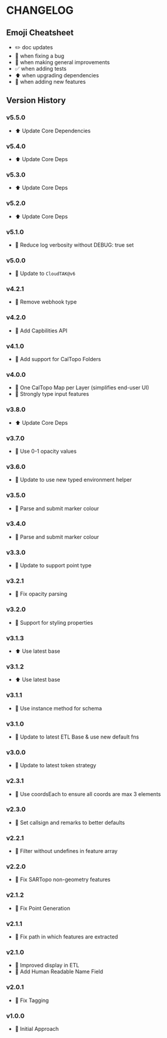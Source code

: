 # CHANGELOG

## Emoji Cheatsheet
- :pencil2: doc updates
- :bug: when fixing a bug
- :rocket: when making general improvements
- :white_check_mark: when adding tests
- :arrow_up: when upgrading dependencies
- :tada: when adding new features

## Version History

### v5.5.0

- :arrow_up: Update Core Dependencies

### v5.4.0

- :arrow_up: Update Core Deps

### v5.3.0

- :arrow_up: Update Core Deps

### v5.2.0

- :arrow_up: Update Core Deps

### v5.1.0

- :rocket: Reduce log verbosity without DEBUG: true set

### v5.0.0

- :tada: Update to `CloudTAK@v6`

### v4.2.1

- :bug: Remove webhook type

### v4.2.0

- :tada: Add Capbilities API

### v4.1.0

- :rocket: Add support for CalTopo Folders

### v4.0.0

- :rocket: One CalTopo Map per Layer (simplifies end-user UI)
- :rocket: Strongly type input features

### v3.8.0

- :arrow_up: Update Core Deps

### v3.7.0

- :rocket: Use 0-1 opacity values

### v3.6.0

- :rocket: Update to use new typed environment helper

### v3.5.0

- :rocket: Parse and submit marker colour

### v3.4.0

- :rocket: Parse and submit marker colour

### v3.3.0

- :rocket: Update to support point type

### v3.2.1

- :bug: Fix opacity parsing

### v3.2.0

- :rocket: Support for styling properties

### v3.1.3

- :arrow_up: Use latest base

### v3.1.2

- :arrow_up: Use latest base

### v3.1.1

- :bug: Use instance method for schema

### v3.1.0

- :rocket: Update to latest ETL Base & use new default fns

### v3.0.0

- :rocket: Update to latest token strategy

### v2.3.1

- :bug: Use coordsEach to ensure all coords are max 3 elements

### v2.3.0

- :rocket: Set callsign and remarks to better defaults

### v2.2.1

- :bug: Filter without undefines in feature array

### v2.2.0

- :bug: Fix SARTopo non-geometry features

### v2.1.2

- :bug: Fix Point Generation

### v2.1.1

- :bug: Fix path in which features are extracted

### v2.1.0

- :rocket: Improved display in ETL
- :tada: Add Human Readable Name Field

### v2.0.1

- :rocket: Fix Tagging

### v1.0.0

- :rocket: Initial Approach

